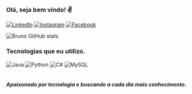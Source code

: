 
### Olá, seja bem vindo! ✌️
[![Linkedln](https://img.shields.io/badge/LinkedIn-0077B5?style=for-the-badge&logo=linkedin&logoColor=white)](https://www.linkedin.com/in/obrunomarciano/)
[![Instagram](https://img.shields.io/badge/Instagram-E4405F?style=for-the-badge&logo=instagram&logoColor=white)](https://www.instagram.com/obrunomarciano/)
[![Facebook](https://img.shields.io/badge/Facebook-1877F2?style=for-the-badge&logo=facebook&logoColor=white)](https://www.facebook.com/obrunomarciano/)

![Bruno GitHub stats](https://github-readme-stats.vercel.app/api?username=obrunomarciano&show_icons=true&theme=dracula)

### Tecnologias que eu utilizo. 
<div style="display: inline_block">
  <img align="center" alt="Java" src="https://img.shields.io/badge/JavaScript-F7DF1E?style=for-the-badge&logo=javascript&logoColor=black" />
  <img align="center" alt="Python" src="https://img.shields.io/badge/Python-3776AB?style=for-the-badge&logo=python&logoColor=white" />
  <img align="center" alt="C#" src="https://img.shields.io/badge/C%23-239120?style=for-the-badge&logo=c-sharp&logoColor=white" />
  <img align="center" alt="MySQL" src="https://img.shields.io/badge/MySQL-00000F?style=for-the-badge&logo=mysql&logoColor=white" />
  </div><br/>


##### Apaixonado por tecnologia e buscando a cada dia mais conhecimento.

